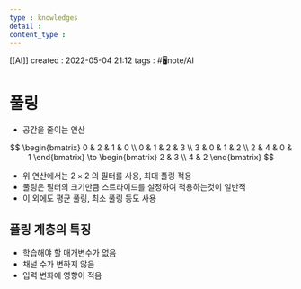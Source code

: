 ```yaml
---
type : knowledges
detail : 
content_type :
---
```


[[AI]]
created : 2022-05-04 21:12
tags : #🖥️note/AI

# 풀링
- 공간을 줄이는 연산

$$
\begin{bmatrix}
0 & 2 & 1 & 0 \\
0 & 1 & 2 & 3 \\
3 & 0 & 1 & 2 \\
2 & 4 & 0 & 1
\end{bmatrix}
\to
\begin{bmatrix}
2 & 3 \\
4 & 2
\end{bmatrix}
$$

- 위 연산에서는 $2 \times 2$ 의 필터를 사용, 최대 풀링 적용
- 풀링은 필터의 크기만큼 스트라이드를 설정하여 적용하는것이 일반적
- 이 외에도 평균 풀링, 최소 풀링 등도 사용

## 풀링 계층의 특징
- 학습해야 할 매개변수가 없음
- 채널 수가 변하지 않음
- 입력 변화에 영향이 적음
